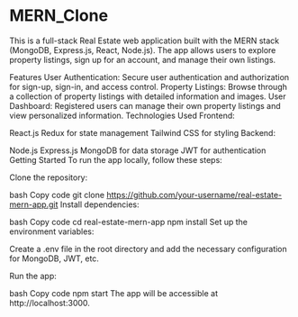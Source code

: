 # MERN_Clone
This is a full-stack Real Estate web application built with the MERN stack (MongoDB, Express.js, React, Node.js). 
The app allows users to explore property listings, sign up for an account, and manage their own listings.

Features
User Authentication: Secure user authentication and authorization for sign-up, sign-in, and access control.
Property Listings: Browse through a collection of property listings with detailed information and images.
User Dashboard: Registered users can manage their own property listings and view personalized information.
Technologies Used
Frontend:

React.js
Redux for state management
Tailwind CSS for styling
Backend:

Node.js
Express.js
MongoDB for data storage
JWT for authentication
Getting Started
To run the app locally, follow these steps:

Clone the repository:

bash
Copy code
git clone https://github.com/your-username/real-estate-mern-app.git
Install dependencies:

bash
Copy code
cd real-estate-mern-app
npm install
Set up the environment variables:

Create a .env file in the root directory and add the necessary configuration for MongoDB, JWT, etc.

Run the app:

bash
Copy code
npm start
The app will be accessible at http://localhost:3000.

